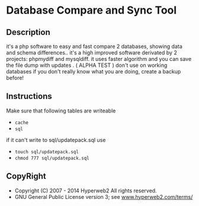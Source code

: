 Database Compare and Sync Tool
==============================


Description
----------
it's a php software to easy and fast compare 2 databases, showing data and schema differences.. it's a high improved
software derivated by 2 projects: phpmydiff and mysqldiff. it uses faster algorithm and you can save the file dump with
updates . ( ALPHA TEST ) don't use on working databases if you don't really know what you are doing, create a backup
before!

Instructions
------------
Make sure that following tables are writeable
* `cache`
* `sql`

if it can't write to sql/updatepack.sql 
use
* `touch sql/updatepack.sql`
* `chmod 777 sql/updatepack.sql`


CopyRight 
----------
* Copyright (C) 2007 - 2014 Hyperweb2 All rights reserved.
* GNU General Public License version 3; see www.hyperweb2.com/terms/
